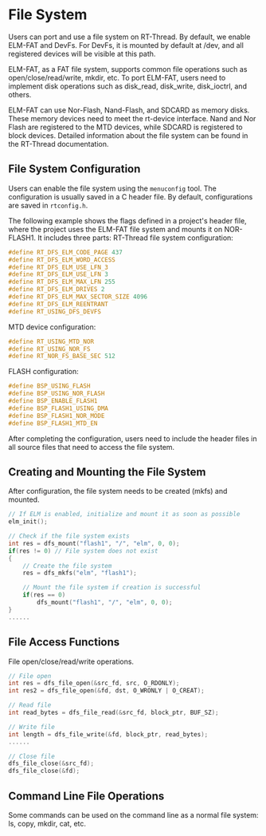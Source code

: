 
# File System

Users can port and use a file system on RT-Thread. By default, we enable ELM-FAT and DevFs. For DevFs, it is mounted by default at /dev, and all registered devices will be visible at this path. 

ELM-FAT, as a FAT file system, supports common file operations such as open/close/read/write, mkdir, etc. To port ELM-FAT, users need to implement disk operations such as disk_read, disk_write, disk_ioctrl, and others.

ELM-FAT can use Nor-Flash, Nand-Flash, and SDCARD as memory disks. These memory devices need to meet the rt-device interface. Nand and Nor Flash are registered to the MTD devices, while SDCARD is registered to block devices. Detailed information about the file system can be found in the RT-Thread documentation.

## File System Configuration

Users can enable the file system using the `menuconfig` tool. The configuration is usually saved in a C header file. By default, configurations are saved in `rtconfig.h`.

The following example shows the flags defined in a project's header file, where the project uses the ELM-FAT file system and mounts it on NOR-FLASH1. It includes three parts: RT-Thread file system configuration:

```c
#define RT_DFS_ELM_CODE_PAGE 437
#define RT_DFS_ELM_WORD_ACCESS
#define RT_DFS_ELM_USE_LFN_3
#define RT_DFS_ELM_USE_LFN 3
#define RT_DFS_ELM_MAX_LFN 255
#define RT_DFS_ELM_DRIVES 2
#define RT_DFS_ELM_MAX_SECTOR_SIZE 4096
#define RT_DFS_ELM_REENTRANT
#define RT_USING_DFS_DEVFS
```

MTD device configuration:

```c
#define RT_USING_MTD_NOR
#define RT_USING_NOR_FS
#define RT_NOR_FS_BASE_SEC 512
```

FLASH configuration:

```c
#define BSP_USING_FLASH
#define BSP_USING_NOR_FLASH
#define BSP_ENABLE_FLASH1
#define BSP_FLASH1_USING_DMA
#define BSP_FLASH1_NOR_MODE
#define BSP_FLASH1_MTD_EN
```

After completing the configuration, users need to include the header files in all source files that need to access the file system.

## Creating and Mounting the File System

After configuration, the file system needs to be created (mkfs) and mounted.

```c
// If ELM is enabled, initialize and mount it as soon as possible
elm_init();

// Check if the file system exists
int res = dfs_mount("flash1", "/", "elm", 0, 0);
if(res != 0) // File system does not exist
{
    // Create the file system
    res = dfs_mkfs("elm", "flash1");

    // Mount the file system if creation is successful
    if(res == 0)
        dfs_mount("flash1", "/", "elm", 0, 0);
}
......
```

## File Access Functions

File open/close/read/write operations.

```c
// File open
int res = dfs_file_open(&src_fd, src, O_RDONLY);
int res2 = dfs_file_open(&fd, dst, O_WRONLY | O_CREAT);

// Read file
int read_bytes = dfs_file_read(&src_fd, block_ptr, BUF_SZ);

// Write file
int length = dfs_file_write(&fd, block_ptr, read_bytes);
......

// Close file
dfs_file_close(&src_fd);
dfs_file_close(&fd);
```

## Command Line File Operations

Some commands can be used on the command line as a normal file system: ls, copy, mkdir, cat, etc.
